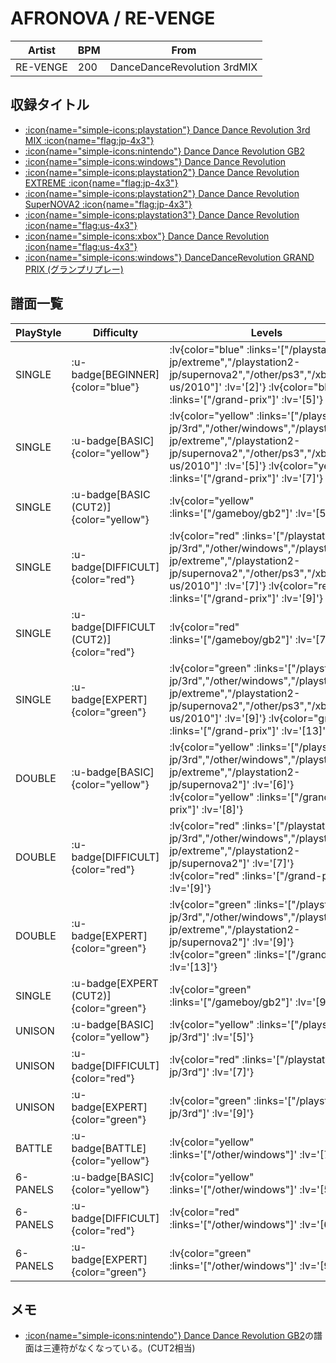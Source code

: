 # AFRONOVA / RE-VENGE

|Artist|BPM|From|
|------|---|----|
|RE-VENGE|200|DanceDanceRevolution 3rdMIX|

## 収録タイトル

- [ :icon{name="simple-icons:playstation"} Dance Dance Revolution 3rd MIX :icon{name="flag:jp-4x3"} ](/playstation-jp/3rd)
- [ :icon{name="simple-icons:nintendo"} Dance Dance Revolution GB2](/gameboy/gb2)
- [ :icon{name="simple-icons:windows"} Dance Dance Revolution](/other/windows)
- [ :icon{name="simple-icons:playstation2"} Dance Dance Revolution EXTREME :icon{name="flag:jp-4x3"} ](/playstation2-jp/extreme)
- [ :icon{name="simple-icons:playstation2"} Dance Dance Revolution SuperNOVA2 :icon{name="flag:jp-4x3"} ](/playstation2-jp/supernova2)
- [ :icon{name="simple-icons:playstation3"} Dance Dance Revolution :icon{name="flag:us-4x3"} ](/other/ps3)
- [ :icon{name="simple-icons:xbox"} Dance Dance Revolution :icon{name="flag:us-4x3"} ](/xbox360-us/2010)
- [ :icon{name="simple-icons:windows"} DanceDanceRevolution GRAND PRIX (グランプリプレー)](/grand-prix)

## 譜面一覧

|PlayStyle|Difficulty|Levels|Notes|Movie|
|---------|----------|------|-----|-----|
|SINGLE| :u-badge[BEGINNER]{color="blue"} | :lv{color="blue" :links='["/playstation2-jp/extreme","/playstation2-jp/supernova2","/other/ps3","/xbox360-us/2010"]' :lv='[2]'}  :lv{color="blue" :links='["/grand-prix"]' :lv='[5]'} |108/0||
|SINGLE| :u-badge[BASIC]{color="yellow"} | :lv{color="yellow" :links='["/playstation-jp/3rd","/other/windows","/playstation2-jp/extreme","/playstation2-jp/supernova2","/other/ps3","/xbox360-us/2010"]' :lv='[5]'}  :lv{color="yellow" :links='["/grand-prix"]' :lv='[7]'} |214/0||
|SINGLE| :u-badge[BASIC (CUT2)]{color="yellow"} | :lv{color="yellow" :links='["/gameboy/gb2"]' :lv='[5]'} |210/0||
|SINGLE| :u-badge[DIFFICULT]{color="red"} | :lv{color="red" :links='["/playstation-jp/3rd","/other/windows","/playstation2-jp/extreme","/playstation2-jp/supernova2","/other/ps3","/xbox360-us/2010"]' :lv='[7]'}  :lv{color="red" :links='["/grand-prix"]' :lv='[9]'} |244/0||
|SINGLE| :u-badge[DIFFICULT (CUT2)]{color="red"} | :lv{color="red" :links='["/gameboy/gb2"]' :lv='[7]'} |240/0||
|SINGLE| :u-badge[EXPERT]{color="green"} | :lv{color="green" :links='["/playstation-jp/3rd","/other/windows","/playstation2-jp/extreme","/playstation2-jp/supernova2","/other/ps3","/xbox360-us/2010"]' :lv='[9]'}  :lv{color="green" :links='["/grand-prix"]' :lv='[13]'} |370/0||
|DOUBLE| :u-badge[BASIC]{color="yellow"} | :lv{color="yellow" :links='["/playstation-jp/3rd","/other/windows","/playstation2-jp/extreme","/playstation2-jp/supernova2"]' :lv='[6]'}  :lv{color="yellow" :links='["/grand-prix"]' :lv='[8]'} |233/0||
|DOUBLE| :u-badge[DIFFICULT]{color="red"} | :lv{color="red" :links='["/playstation-jp/3rd","/other/windows","/playstation2-jp/extreme","/playstation2-jp/supernova2"]' :lv='[7]'}  :lv{color="red" :links='["/grand-prix"]' :lv='[9]'} |245/0||
|DOUBLE| :u-badge[EXPERT]{color="green"} | :lv{color="green" :links='["/playstation-jp/3rd","/other/windows","/playstation2-jp/extreme","/playstation2-jp/supernova2"]' :lv='[9]'}  :lv{color="green" :links='["/grand-prix"]' :lv='[13]'} |357/0||
|SINGLE| :u-badge[EXPERT (CUT2)]{color="green"} | :lv{color="green" :links='["/gameboy/gb2"]' :lv='[9]'} |360/0||
|UNISON| :u-badge[BASIC]{color="yellow"} | :lv{color="yellow" :links='["/playstation-jp/3rd"]' :lv='[5]'} |||
|UNISON| :u-badge[DIFFICULT]{color="red"} | :lv{color="red" :links='["/playstation-jp/3rd"]' :lv='[7]'} |||
|UNISON| :u-badge[EXPERT]{color="green"} | :lv{color="green" :links='["/playstation-jp/3rd"]' :lv='[9]'} |||
|BATTLE| :u-badge[BATTLE]{color="yellow"} | :lv{color="yellow" :links='["/other/windows"]' :lv='[7]'} |||
|6-PANELS| :u-badge[BASIC]{color="yellow"} | :lv{color="yellow" :links='["/other/windows"]' :lv='[5]'} |216/0||
|6-PANELS| :u-badge[DIFFICULT]{color="red"} | :lv{color="red" :links='["/other/windows"]' :lv='[6]'} |235/0||
|6-PANELS| :u-badge[EXPERT]{color="green"} | :lv{color="green" :links='["/other/windows"]' :lv='[9]'} |374/0||

## メモ

- [ :icon{name="simple-icons:nintendo"} Dance Dance Revolution GB2](/gameboy/gb2)の譜面は三連符がなくなっている。(CUT2相当)
